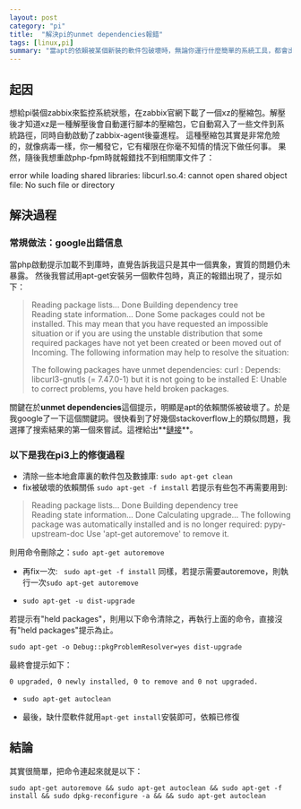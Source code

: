 ```yaml
---
layout: post
category: "pi"
title:  "解決pi的unmet dependencies報錯"
tags: [linux,pi]
summary: "當apt的依賴被某個新裝的軟件包破壞時，無論你運行什麼簡單的系統工具，都會出現類似找不到lib或存在unmet dependencies之類的報錯"
---
```

## **起因**

想給pi裝個zabbix來監控系統狀態，在zabbix官網下載了一個xz的壓縮包。解壓後才知道xz是一種解壓後會自動運行腳本的壓縮包，它自動寫入了一些文件到系統路徑，同時自動啟動了zabbix-agent後臺進程。
這種壓縮包其實是非常危險的，就像病毒一樣，你一觸發它，它有權限在你毫不知情的情況下做任何事。
果然，隨後我想重啟php-fpm時就報錯找不到相關庫文件了：

>
error while loading shared libraries: libcurl.so.4: cannot open shared object file: No such file or directory

## **解決過程**

### 常規做法：google出錯信息

當php啟動提示加載不到庫時，直覺告訴我這只是其中一個異象，實質的問題仍未暴露。
然後我嘗試用apt-get安裝另一個軟件包時，真正的報錯出現了，提示如下：

>Reading package lists... Done
>Building dependency tree       
>Reading state information... Done
>Some packages could not be installed. This may mean that you have
>requested an impossible situation or if you are using the unstable
>distribution that some required packages have not yet been created
>or been moved out of Incoming.
>The following information may help to resolve the situation:
>
>The following packages have unmet dependencies:
> curl : Depends: libcurl3-gnutls (= 7.47.0-1) but it is not going to be installed
> E: Unable to correct problems, you have held broken packages.

關鍵在於**unmet dependencies**這個提示，明顯是apt的依賴關係被破壞了。於是我google了一下這個關鍵詞。很快看到了好幾個stackoverflow上的類似問題，我選擇了搜索結果的第一個來嘗試。這裡給出**[鏈接](https://askubuntu.com/questions/140246/how-do-i-resolve-unmet-dependencies-after-adding-a-ppa)**。

### **以下是我在pi3上的修復過程**

- 清除一些本地倉庫裏的軟件包及數據庫: `sudo apt-get clean`
- fix被破壞的依賴關係 `sudo apt-get -f install`
若提示有些包不再需要用到:

>Reading package lists... Done
>Building dependency tree       
>Reading state information... Done
>Calculating upgrade... The following package was automatically installed and is no longer required:
>  pypy-upstream-doc
>Use 'apt-get autoremove' to remove it.

則用命令刪除之：`sudo apt-get autoremove`

- 再fix一次: ` sudo apt-get -f install`
同樣，若提示需要autoremove，則執行一次`sudo apt-get autoremove`

- `sudo apt-get -u dist-upgrade`

若提示有"held packages"，則用以下命令清除之，再執行上面的命令，直接沒有"held packages"提示為止。

```
sudo apt-get -o Debug::pkgProblemResolver=yes dist-upgrade
```

最終會提示如下：

```
0 upgraded, 0 newly installed, 0 to remove and 0 not upgraded.
```

- ` sudo apt-get autoclean `

- 最後，缺什麼軟件就用`apt-get install`安裝即可，依賴已修復

## **結論**

其實很簡單，把命令連起來就是以下：

```
sudo apt-get autoremove && sudo apt-get autoclean && sudo apt-get -f install && sudo dpkg-reconfigure -a && && sudo apt-get autoclean
```
